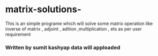 # matrix-solutions-
This is an simple programe which will solve some matrix operation like inverse of matrix , adjoint , adition ,multiplication , ets as per user requirement
<b>
<h3>Written by sumit kashyap
<h>data will apploaded 
